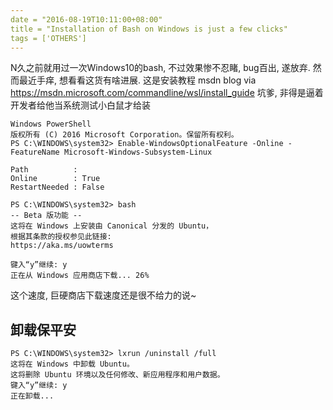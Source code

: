 ```yaml
---
date = "2016-08-19T10:11:00+08:00"
title = "Installation of Bash on Windows is just a few clicks"
tags = ['OTHERS']
---
```


N久之前就用过一次Windows10的bash, 不过效果惨不忍睹, bug百出, 遂放弃. 然而最近手痒, 想看看这货有啥进展.
这是安装教程
msdn blog via <https://msdn.microsoft.com/commandline/wsl/install_guide>
坑爹, 非得是逼着开发者给他当系统测试小白鼠才给装
```
Windows PowerShell
版权所有 (C) 2016 Microsoft Corporation。保留所有权利。
PS C:\WINDOWS\system32> Enable-WindowsOptionalFeature -Online -FeatureName Microsoft-Windows-Subsystem-Linux

Path          :
Online        : True
RestartNeeded : False

PS C:\WINDOWS\system32> bash
-- Beta 版功能 --
这将在 Windows 上安装由 Canonical 分发的 Ubuntu，
根据其条款的授权参见此链接:
https://aka.ms/uowterms

键入“y”继续: y
正在从 Windows 应用商店下载... 26%
```
这个速度, 巨硬商店下载速度还是很不给力的说~

## 卸载保平安

```
PS C:\WINDOWS\system32> lxrun /uninstall /full
这将在 Windows 中卸载 Ubuntu。
这将删除 Ubuntu 环境以及任何修改、新应用程序和用户数据。
键入“y”继续: y
正在卸载...
```